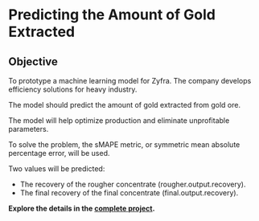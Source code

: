 # Predicting the Amount of Gold Extracted

## Objective
To prototype a machine learning model for Zyfra. The company develops efficiency solutions for heavy industry.

The model should predict the amount of gold extracted from gold ore.

The model will help optimize production and eliminate unprofitable parameters.

To solve the problem, the sMAPE metric, or symmetric mean absolute percentage error, will be used.

Two values ​​will be predicted:

- The recovery of the rougher concentrate (rougher.output.recovery).
- The final recovery of the final concentrate (final.output.recovery).

**Explore the details in the [complete project](https://github.com/alorubio/Proyecto_Zyfra_mineral_oro/blob/8e466ed805225fc7c4a14f14d99491f158cfbbea/Proyecto_9_Zyfra_mineral_oro.ipynb).**

